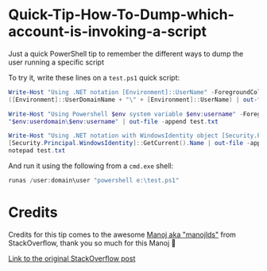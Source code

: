 # Quick-Tip-How-To-Dump-which-account-is-invoking-a-script
Just a quick PowerShell tip to remember the different ways to dump the user running a specific script

To try it, write these lines on a ```test.ps1``` quick script:

```powershell
Write-Host "Using .NET notation [Environment]::UserName" -ForegroundColor Yellow
([Environment]::UserDomainName + "\" + [Environment]::UserName) | out-file test.txt

Write-Host "Using Powershell $env system variable $env:username" -ForegroundColor magenta
"$env:userdomain\$env:username" | out-file -append test.txt

Write-Host "Using .NET notation with WindowsIdentity object [Security.Principal.WindowsIdentity]::GetCurrent().Name" -ForegroundColor green
[Security.Principal.WindowsIdentity]::GetCurrent().Name | out-file -append test.txt
notepad test.txt
```

And run it using the following from a ```cmd.exe``` shell:

```powershell
runas /user:domain\user "powershell e:\test.ps1"
```

# Credits

Credits for this tip comes to the awesome [Manoj aka "manojlds"](https://stackoverflow.com/users/526535/manojlds) from StackOverflow, thank you so much for this Manoj :pray:

[Link to the original StackOverflow post](https://stackoverflow.com/questions/7505792/powershell-find-the-user-who-invoked-the-script/7506450#7506450?newreg=64c9cda5a69a4bc485645ca0880419ff)

